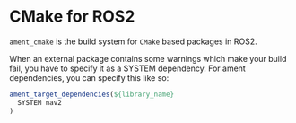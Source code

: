 # CMake for ROS2

`ament_cmake` is the build system for `CMake` based packages in ROS2.

When an external package contains some warnings which make your build fail, you have to specify it as a SYSTEM dependency.
For ament dependencies, you can specify this like so:

```cmake
ament_target_dependencies(${library_name}
  SYSTEM nav2
)
```